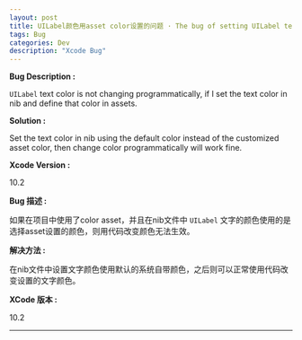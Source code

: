 ```yaml
---
layout: post
title: UILabel颜色用asset color设置的问题 · The bug of setting UILabel text color using asset color
tags: Bug
categories: Dev	
description: "Xcode Bug"
---
```


**Bug Description :**

`UILabel` text color is not changing programmatically, if I set the text color in nib and define that color in assets.

**Solution :**

Set the text color in nib using the default color instead of the customized asset color, then change color programmatically will work fine.

**Xcode Version :**

10.2

**Bug 描述 :**

如果在项目中使用了color asset，并且在nib文件中 `UILabel` 文字的颜色使用的是选择asset设置的颜色，则用代码改变颜色无法生效。

**解决方法 :**

在nib文件中设置文字颜色使用默认的系统自带颜色，之后则可以正常使用代码改变设置的文字颜色。

**XCode 版本 :**

10.2

<hr>